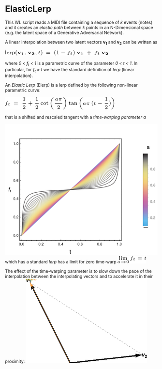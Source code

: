# ElasticLerp

This WL script reads a MIDI file containing a sequence of *k* events (notes) and it creates an *elastic path* between *k* points in an N-Dimensional space (e.g. the latent space of a Generative Adversarial Network).

A linear interpolation between two latent vectors **v<sub>1</sub>** and **v<sub>2</sub>** can be written as

![](https://github.com/Ludwiggle/ElasticLerp/blob/master/PNGs/lerp.png)


where *0 < f<sub>t</sub> < 1* is a parametric curve of the parameter *0 < t < 1*.
In particular, for *f<sub>t</sub> = t* we have the standard definition of *lerp* (linear interpolation).

An *Elastic Lerp* (Elerp) is a lerp defined by the following non-linear parametric curve:

![](https://github.com/Ludwiggle/ElasticLerp/blob/master/PNGs/Elerp.png)

that is a shifted and rescaled tangent with a *time-warping parameter a*

![](https://github.com/Ludwiggle/ElasticLerp/blob/master/PNGs/elasticity.png)
which has a standard *lerp* has a limit for zero time-warp
![](https://github.com/Ludwiggle/ElasticLerp/blob/master/PNGs/limit_a.png)

The effect of the time-warping parameter is to slow down the pace of the interpolation between the interpolating vectors and to accelerate it in their proximity:
![](https://github.com/Ludwiggle/ElasticLerp/blob/master/PNGs/lerpvselastic.gif)
